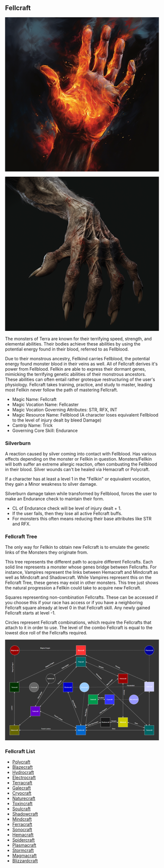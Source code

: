 ## Fellcraft

![](Blazecraft/Blazecraft.png)

![](Polycraft/Polycraft.png)

The monsters of Terra are known for their terrifying speed, strength, and elemental abilities. Their bodies achieve these abilities by using the potential energy found in their blood, referred to as Fellblood.

Due to their monstrous ancestry, Fellkind carries Fellblood, the potential energy found monster blood in their veins as well. All of Fellcraft derives it's power from Fellblood. Fellkin are able to express their dormant genes, mimicking the terrifying genetic abilities of their monstrous ancestors. These abilities can often entail rather grotesque restructuring of the user's physiology. Fellcraft takes training, practice, and study to master, leading most Fellkin never follow the path of mastering Fellcraft.

- Magic Name: Fellcraft
- Magic Vocation Name: Fellcaster
- Magic Vocation Governing Attributes: STR, RFX, INT
- Magic Resource Name: Fellblood (A character loses equivalent Fellblood to the level of injury dealt by bleed Damage)
- Cantrip Name: Trick
- Governing Core Skill: Endurance

### Silverburn

A reaction caused by silver coming into contact with Fellblood. Has various effects depending on the monster or Fellkin in question. Monsters/Fellkin will both suffer an extreme allergic reaction, often combusting the Fellblood in their blood. Silver wounds can't be healed via Hemacraft or Polycraft.

If a character has at least a level 1 in the "Fellkin" or equivalent vocation, they gain a Minor weakness to silver damage.

Silverburn damage taken while transformed by Fellblood, forces the user to make an Endurance check to maintain their form.

* CL of  Endurance check will be level of injury dealt + 1.
* If the user fails, then they lose all active Fellcraft buffs.
* For monsters this often means reducing their base attributes like STR and RFX.

### Fellcraft Tree

The only way for Fellkin to obtain new Fellcraft is to emulate the genetic links of the Monsters they originate from.

This tree represents the different path to acquire different Fellcrafts. Each solid line represents a monster whose genes bridge between Fellcrafts. For instance, Vampires represent the links between Hemacraft and Mindcraft as well as Mindcraft and Shadowcraft. While Vampires represent this on the Fellcraft Tree, these genes may exist in other monsters. This tree just shows the natural progression a Fellkin could take to acquire new Fellcraft.

Squares representing non-combination Fellcrafts. These can be accessed if you choose this if your race has access or if you have a neighboring Fellcraft square already at level 0 in that Fellcraft skill. Any newly gained Fellcraft starts at level -1.

Circles represent Fellcraft combinations, which require the Fellcrafts that attach to it in order to use. The level of the combo Fellcraft is equal to the lowest dice roll of the Fellcrafts required.

![alt text](./FellweaveTree.png)

### Fellcraft List

- [Polycraft](Polycraft/Polycraft.md)
- [Blazecraft](Blazecraft/Blazecraft.md)
- [Hydrocraft](Hydrocraft/Hydrocraft.md)
- [Electrocraft](Electrocraft/Electrocraft.md)
- [Terracraft](Terracraft/Terracraft.md)
- [Galecraft](Galecraft/Galecraft.md)
- [Cryocraft](Cryocraft/Cryocraft.md)
- [Naturecraft](Naturecraft/Naturecraft.md)
- [Toxincraft](Toxincraft/Toxincraft.md)
- [Soulcraft](Soulcraft/Soulcraft.md)
- [Shadowcraft](Shadowcraft/Shadowcraft.md)
- [Mindcraft](Mindcraft/Mindcraft.md)
- [Ferracraft](Ferracraft/Ferracraft.md)
- [Sonocraft](Sonocraft/Sonocraft.md)
- [Hemacraft](Hemacraft/Hemacraft.md)
- [Spidercraft](Spidercraft/Spidercraft.md)
- [Plasmacraft](Plasmacraft/Plasmacraft.md)
- [Stormcraft](Stormcraft/Stormcraft.md)
- [Magmacraft](Magmacraft/Magmacraft.md)
- [Blizzardcraft](Blizzardcraft/Blizzardcraft.md)
